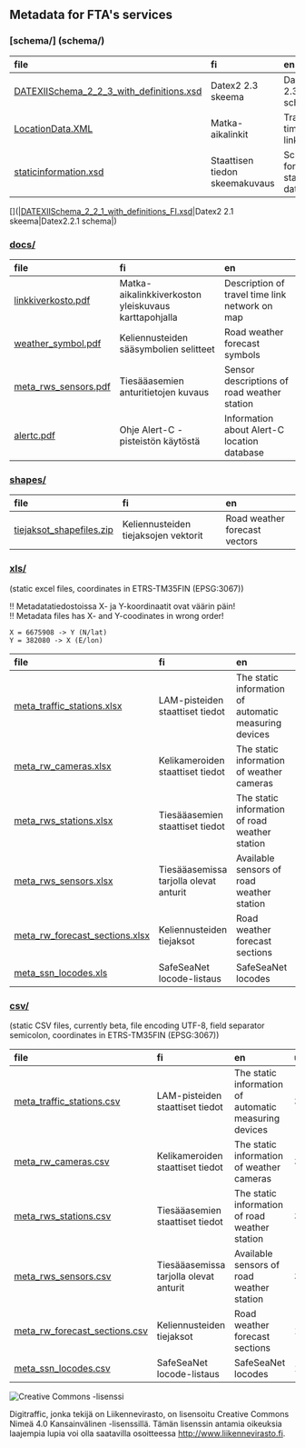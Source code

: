 ## Metadata for FTA's services

### [schema/] (schema/)
|file |fi |en |
|:-----|:---|:---|
|[DATEXIISchema\_2\_2\_3\_with\_definitions.xsd][DATEXIISchema_2_2_3_with_definitions.xsd]|Datex2 2.3 skeema|Datex2 2.3 schema|
|[LocationData.XML]|Matka-aikalinkit|Travel time links|
|[staticinformation.xsd]|Staattisen tiedon skeemakuvaus|Schema for static data|

[](|[DATEXIISchema_2_2_1_with_definitions_FI.xsd]|Datex2 2.1 skeema|Datex2.2.1 schema|)

### [docs/](docs/)
|file |fi |en |
|:-----|:---|:---|
|[linkkiverkosto.pdf]|Matka-aikalinkkiverkoston yleiskuvaus karttapohjalla|Description of travel time link network on map|
|[weather_symbol.pdf]|Keliennusteiden sääsymbolien selitteet|Road weather forecast symbols|
|[meta\_rws\_sensors.pdf][meta_rws_sensors.pdf]|Tiesääasemien anturitietojen kuvaus|Sensor descriptions of road weather station|
|[alertc.pdf]|Ohje Alert-C -pisteistön käytöstä|Information about Alert-C location database|

### [shapes/](shapes/)
|file |fi |en |
|:-----|:---|:---|
|[tiejaksot_shapefiles.zip]|Keliennusteiden tiejaksojen vektorit|Road weather forecast vectors|

### [xls/](xls/)
(static excel files, coordinates in ETRS-TM35FIN (EPSG:3067))

:bangbang: Metadatatiedostoissa X- ja Y-koordinaatit ovat väärin päin!  
:bangbang: Metadata files has X- and Y-coodinates in wrong order!  

    X = 6675908 -> Y (N/lat)
    Y = 382080 -> X (E/lon)

|file |fi |en |updated |
|:-----|:---|:---|:---|
|[meta\_traffic\_stations.xlsx][meta_traffic_stations.xlsx]|LAM-pisteiden staattiset tiedot|The static information of automatic measuring devices|30.11.2016|
|[meta\_rw\_cameras.xlsx][meta_rw_cameras.xlsx]|Kelikameroiden staattiset tiedot|The static information of weather cameras|30.11.2016|
|[meta\_rws\_stations.xlsx][meta_rws_stations.xlsx]|Tiesääasemien staattiset tiedot|The static information of road weather station|30.11.2016|
|[meta\_rws\_sensors.xlsx][meta_rws_sensors.xlsx]|Tiesääasemissa tarjolla olevat anturit|Available sensors of road weather station|30.11.2016|
|[meta\_rw\_forecast\_sections.xlsx][meta_rw_forecast_sections.xlsx]|Keliennusteiden tiejaksot|Road weather forecast sections|10.11.2016|
|[meta\_ssn\_locodes.xls][meta_ssn_locodes.xls]|SafeSeaNet locode-listaus|SafeSeaNet locodes|1.11.2016|


### [csv/](csv/)
(static CSV files, currently beta, file encoding UTF-8, field separator semicolon, coordinates in ETRS-TM35FIN (EPSG:3067))

|file |fi |en |updated |
|:-----|:---|:---|:---|
|[meta\_traffic\_stations.csv][meta_traffic_stations.csv]|LAM-pisteiden staattiset tiedot|The static information of automatic measuring devices|30.11.2016|
|[meta\_rw\_cameras.csv][meta_rw_cameras.csv]|Kelikameroiden staattiset tiedot|The static information of weather cameras|30.11.2016|
|[meta\_rws\_stations.csv][meta_rws_stations.csv]|Tiesääasemien staattiset tiedot|The static information of road weather station|30.11.2016|
|[meta\_rws\_sensors.csv][meta_rws_sensors.csv]|Tiesääasemissa tarjolla olevat anturit|Available sensors of road weather station|30.11.2016|
|[meta\_rw\_forecast\_sections.csv][meta_rw_forecast_sections.csv]| Keliennusteiden tiejaksot|Road weather forecast sections|10.11.2016|
|[meta\_ssn\_locodes.csv][meta_ssn_locodes.csv]|SafeSeaNet locode-listaus|SafeSeaNet locodes|1.11.2016|


![Creative Commons -lisenssi](https://i.creativecommons.org/l/by/4.0/88x31.png)

Digitraffic, jonka tekijä on Liikennevirasto, on lisensoitu Creative Commons Nimeä 4.0 Kansainvälinen -lisenssillä.
Tämän lisenssin antamia oikeuksia laajempia lupia voi olla saatavilla osoitteessa http://www.liikennevirasto.fi.


[DATEXIISchema_2_2_3_with_definitions.xsd]: schema/DATEXIISchema_2_2_3_with_definitions.xsd
[DATEXIISchema_2_2_1_with_definitions_FI.xsd]: schema/DATEXIISchema_2_2_1_with_definitions_FI.xsd
[LocationData.XML]: schema/LocationData.XML
[staticinformation.xsd]: schema/staticinformation.xsd

[linkkiverkosto.pdf]: docs/linkkiverkosto.pdf
[weather_symbol.pdf]: docs/weather_symbol.pdf
[meta_rws_sensors.pdf]: docs/meta_rws_sensors.pdf
[alertc.pdf]: docs/alertc.pdf

[tiejaksot_shapefiles.zip]: shapes/tiejaksot_shapefiles.zip

[meta_rw_cameras.xlsx]: xls/meta_rw_cameras.xlsx
[meta_rws_stations.xlsx]: xls/meta_rws_stations.xlsx
[meta_traffic_stations.xlsx]: xls/meta_traffic_stations.xlsx
[meta_rws_sensors.xlsx]: xls/meta_rws_sensors.xlsx
[meta_rw_forecast_sections.xlsx]: xls/meta_rw_forecast_sections.xlsx
[meta_ssn_locodes.xls]: xls/meta_ssn_locodes.xls

[meta_rw_cameras.csv]: csv/meta_rw_cameras.csv
[meta_rws_stations.csv]: csv/meta_rws_stations.csv
[meta_traffic_stations.csv]: csv/meta_traffic_stations.csv
[meta_rws_sensors.csv]: csv/meta_rws_sensors.csv
[meta_rw_forecast_sections.csv]: csv/meta_rw_forecast_sections.csv
[meta_ssn_locodes.csv]: csv/meta_ssn_locodes.csv
